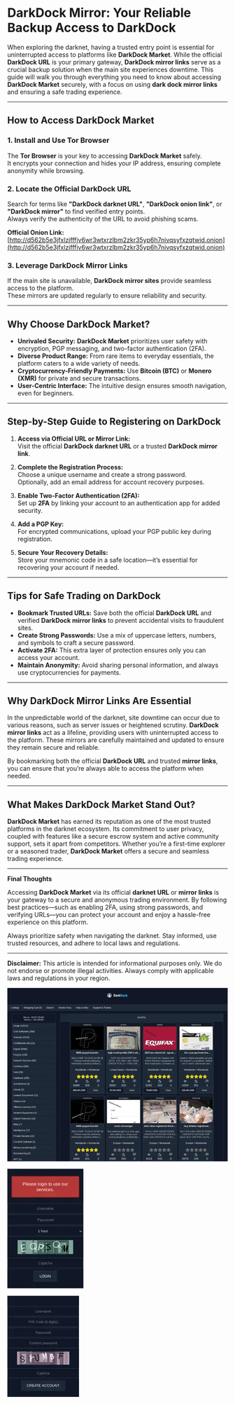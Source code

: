 # DarkDock Mirror: Your Reliable Backup Access to DarkDock  

When exploring the darknet, having a trusted entry point is essential for uninterrupted access to platforms like **DarkDock Market**. While the official **DarkDock URL** is your primary gateway, **DarkDock mirror links** serve as a crucial backup solution when the main site experiences downtime. This guide will walk you through everything you need to know about accessing **DarkDock Market** securely, with a focus on using **dark dock mirror links** and ensuring a safe trading experience.  

---

## How to Access DarkDock Market  

### 1. **Install and Use Tor Browser**  
The **Tor Browser** is your key to accessing **DarkDock Market** safely.  
It encrypts your connection and hides your IP address, ensuring complete anonymity while browsing.  

### 2. **Locate the Official DarkDock URL**  
Search for terms like **"DarkDock darknet URL"**, **"DarkDock onion link"**, or **"DarkDock mirror"** to find verified entry points.  
Always verify the authenticity of the URL to avoid phishing scams.  

**Official Onion Link:** [http://d562b5e3jfxlzjfffjv6wr3wtxrzlbm2zkr35yp6h7nivqsyfxzqtwid.onion](http://d562b5e3jfxlzjfffjv6wr3wtxrzlbm2zkr35yp6h7nivqsyfxzqtwid.onion)  

### 3. **Leverage DarkDock Mirror Links**  
If the main site is unavailable, **DarkDock mirror sites** provide seamless access to the platform.  
These mirrors are updated regularly to ensure reliability and security.  

---

## Why Choose DarkDock Market?  

- **Unrivaled Security:** **DarkDock Market** prioritizes user safety with encryption, PGP messaging, and two-factor authentication (2FA).  
- **Diverse Product Range:** From rare items to everyday essentials, the platform caters to a wide variety of needs.  
- **Cryptocurrency-Friendly Payments:** Use **Bitcoin (BTC)** or **Monero (XMR)** for private and secure transactions.  
- **User-Centric Interface:** The intuitive design ensures smooth navigation, even for beginners.  

---

## Step-by-Step Guide to Registering on DarkDock  

1. **Access via Official URL or Mirror Link:**  
Visit the official **DarkDock darknet URL** or a trusted **DarkDock mirror link**.  

2. **Complete the Registration Process:**  
Choose a unique username and create a strong password.  
Optionally, add an email address for account recovery purposes.  

3. **Enable Two-Factor Authentication (2FA):**  
Set up **2FA** by linking your account to an authentication app for added security.  

4. **Add a PGP Key:**  
For encrypted communications, upload your PGP public key during registration.  

5. **Secure Your Recovery Details:**  
Store your mnemonic code in a safe location—it’s essential for recovering your account if needed.  

---

## Tips for Safe Trading on DarkDock  

- **Bookmark Trusted URLs:** Save both the official **DarkDock URL** and verified **DarkDock mirror links** to prevent accidental visits to fraudulent sites.  
- **Create Strong Passwords:** Use a mix of uppercase letters, numbers, and symbols to craft a secure password.  
- **Activate 2FA:** This extra layer of protection ensures only you can access your account.  
- **Maintain Anonymity:** Avoid sharing personal information, and always use cryptocurrencies for payments.  

---

## Why DarkDock Mirror Links Are Essential  

In the unpredictable world of the darknet, site downtime can occur due to various reasons, such as server issues or heightened scrutiny. **DarkDock mirror links** act as a lifeline, providing users with uninterrupted access to the platform. These mirrors are carefully maintained and updated to ensure they remain secure and reliable.  

By bookmarking both the official **DarkDock URL** and trusted **mirror links**, you can ensure that you’re always able to access the platform when needed.  

---

## What Makes DarkDock Market Stand Out?  

**DarkDock Market** has earned its reputation as one of the most trusted platforms in the darknet ecosystem. Its commitment to user privacy, coupled with features like a secure escrow system and active community support, sets it apart from competitors. Whether you’re a first-time explorer or a seasoned trader, **DarkDock Market** offers a secure and seamless trading experience.  

---

**Final Thoughts**  

Accessing **DarkDock Market** via its official **darknet URL** or **mirror links** is your gateway to a secure and anonymous trading environment. By following best practices—such as enabling 2FA, using strong passwords, and verifying URLs—you can protect your account and enjoy a hassle-free experience on this platform.  

Always prioritize safety when navigating the darknet. Stay informed, use trusted resources, and adhere to local laws and regulations.  

---

**Disclaimer:** This article is intended for informational purposes only. We do not endorse or promote illegal activities. Always comply with applicable laws and regulations in your region.  

<a href="http://d562b5e3jfxlzjfffjv6wr3wtxrzlbm2zkr35yp6h7nivqsyfxzqtwid.onion"><img src="/temp/menu.webp" alt="DarkDock Market Preview" style="max-width: 100%;"></a>
  
<a href="http://d562b5e3jfxlzjfffjv6wr3wtxrzlbm2zkr35yp6h7nivqsyfxzqtwid.onion"><img src="/temp/ribbon.webp" alt="DarkDock Login" style="max-width: 100%;"></a>
  
<a href="http://d562b5e3jfxlzjfffjv6wr3wtxrzlbm2zkr35yp6h7nivqsyfxzqtwid.onion"><img src="/temp/maximized.webp" alt="DarkDock Register" style="max-width: 100%;"></a>